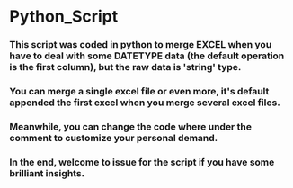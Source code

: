# Python_Script
### This script was coded in python to merge EXCEL when you have to deal with some DATETYPE data (the default operation is the first column), but the raw data is 'string' type.
### You can merge a single excel file or even more, it's default appended the first excel when you merge several excel files.
### Meanwhile, you can change the code where under the comment to customize your personal demand.
### In the end, welcome to issue for the script if you have some brilliant insights.
